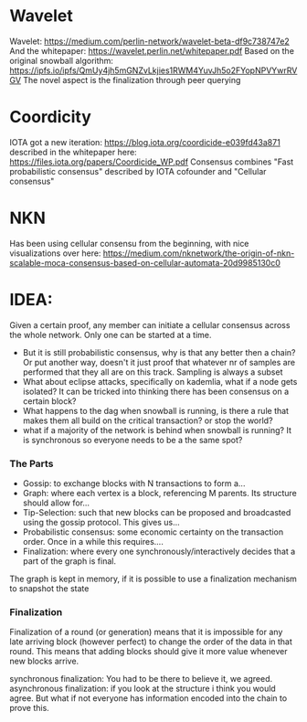 # Wavelet

Wavelet: https://medium.com/perlin-network/wavelet-beta-df9c738747e2 And the
whitepaper: https://wavelet.perlin.net/whitepaper.pdf Based on the original
snowball algorithm: https://ipfs.io/ipfs/QmUy4jh5mGNZvLkjies1RWM4YuvJh5o2FYopNPVYwrRVGV
The novel aspect is the finalization through peer querying

# Coordicity

IOTA got a new iteration: https://blog.iota.org/coordicide-e039fd43a871 described
in the whitepaper here: https://files.iota.org/papers/Coordicide_WP.pdf
Consensus combines "Fast probabilistic consensus" described by IOTA cofounder
and "Cellular consensus"

# NKN

Has been using cellular consensu from the beginning, with nice visualizations
over here: https://medium.com/nknetwork/the-origin-of-nkn-scalable-moca-consensus-based-on-cellular-automata-20d9985130c0

# IDEA:


Given a certain proof, any member can initiate a cellular consensus across the whole network. Only one can be started at a time.

 - But it is still probabilistic consensus, why is that any better then a chain? Or put another way, doesn't it just
   proof that whatever nr of samples are performed that they all are on this track. Sampling is always a subset
-  What about eclipse attacks, specifically on kademlia, what if a node gets isolated? It can be tricked into
   thinking there has been consensus on a certain block?
-  What happens to the dag when snowball is running, is there a rule that makes them all build on the critical
   transaction? or stop the world?
-  what if a majority of the network is behind when snowball is running? It is synchronous so everyone needs to
   be a the same spot?


### The Parts

- Gossip: to exchange blocks with N transactions to form a...
- Graph: where each vertex is a block, referencing M parents. Its structure should allow for...
- Tip-Selection: such that new blocks can be proposed and broadcasted using the gossip protocol. This gives us...
- Probabilistic consensus: some economic certainty on the transaction order. Once in a while this requires....
- Finalization: where every one synchronously/interactively decides that a part of the graph is final.  

The graph is kept in memory, if it is possible to use a finalization mechanism to snapshot the state

### Finalization

Finalization of a round (or generation) means that it is impossible for any late
arriving block (however perfect) to change the order of the data in that round.
This means that adding blocks should give it more value whenever new blocks arrive.

synchronous finalization: You had to be there to believe it, we agreed.
asynchronous finalization: if you look at the structure i think you would agree. But what if not everyone has information encoded into the chain to prove this.
